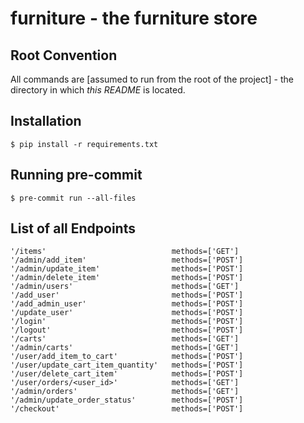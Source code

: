 # furniture - the furniture store

## Root Convention

All commands are [assumed to run from the root of the project] - the directory in which _this README_ is located.

## Installation

    $ pip install -r requirements.txt

## Running pre-commit


    $ pre-commit run --all-files

## List of all Endpoints

    '/items'                            methods=['GET']
    '/admin/add_item'                   methods=['POST']
    '/admin/update_item'                methods=['POST']
    '/admin/delete_item'                methods=['POST']
    '/admin/users'                      methods=['GET']
    '/add_user'                         methods=['POST']
    '/add_admin_user'                   methods=['POST']
    '/update_user'                      methods=['POST']
    '/login'                            methods=['POST']
    '/logout'                           methods=['POST']
    '/carts'                            methods=['GET']
    '/admin/carts'                      methods=['GET']
    '/user/add_item_to_cart'            methods=['POST']
    '/user/update_cart_item_quantity'   methods=['POST']
    '/user/delete_cart_item'            methods=['POST']
    '/user/orders/<user_id>'            methods=['GET']
    '/admin/orders'                     methods=['GET']
    '/admin/update_order_status'        methods=['POST']
    '/checkout'                         methods=['POST']
